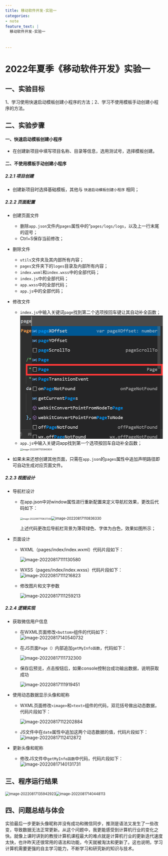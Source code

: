 ```yaml
---
title: 移动软件开发-实验一
categories:
- note
feature_text: |
  移动软件开发-实验一


---
```




<!-- more -->



# 2022年夏季《移动软件开发》实验一



## **一、实验目标**

1、学习使用快速启动模板创建小程序的方法；2、学习不使用模板手动创建小程序的方法。



## 二、实验步骤

#### 一、快速启动模板创建小程序

- 在创建新项目中填写项目名称、目录等信息，选用测试号，选择模板创建。

#### 二、不使用模板手动创建小程序

##### 2.2.1 项目创建

- 创建新项目时选择基础模板，其他与 `快速启动模板创建小程序` 相同；

##### 2.2.2 页面配置

- 创建页面文件
  - 删除`app.json`文件内`pages`属性中的“`pages/logs/logs`，以及上一行末尾的逗号；
  - Ctrl+S保存当前修改；

- 删除文件
  - `utils`文件夹及其内部所有内容；
  - `pages`文件夹下的`loges`目录及内部所有内容；
  - `index.wxml`和`index.wxss`中的全部代码；
  - `index.js`中的全部代码；
  - `app.wxss`中的全部代码；
  - `app.js`中的全部代码；

- 修改文件
  - `index.js`中输入关键词`page`找到第二个选项按回车键让其自动补全函数；
                          ![image-20220817105821356.png"](/assets/pic/image-20220817105821356.png)
  - `app.js`中输入关键词app找到第一个选项按回车自动补全函数；
                               <img src="C:\Users\PHY\AppData\Roaming\Typora\typora-user-images\image-20220817105940804.png" alt="image-20220817105940804" style="zoom:50%;" />

- 如果未来还想创建其他页面，只需在`app.json`的`pages`属性中追加声明路径即可自动生成对应页面文件。

##### 2.2.3 视图设计

- 导航栏设计

  - 在app.json中对window属性进行重新配置来定义导航栏效果，更改后代码如下：

    <img src="C:\Users\PHY\AppData\Roaming\Typora\typora-user-images\image-20220817110637344.png" alt="image-20220817110637344" style="zoom:50%;" /><img src="C:\Users\PHY\AppData\Roaming\Typora\typora-user-images\image-20220817110836330.png" alt="image-20220817110836330" style="zoom: 80%;" />

    上述代码更改后导航栏背景为薄荷绿色、字体为白色，效果如图所示；

- 页面设计

  - WXML（pages/index/index.wxml）代码片段如下：

    ![image-20220817111130580](C:\Users\PHY\AppData\Roaming\Typora\typora-user-images\image-20220817111130580.png)

  - WXSS（pages/index/index.wxss）代码片段如下：
    ![image-20220817111216823](C:\Users\PHY\AppData\Roaming\Typora\typora-user-images\image-20220817111216823.png)

  - 修改图片和文字参数

    ![image-20220817111259213](C:\Users\PHY\AppData\Roaming\Typora\typora-user-images\image-20220817111259213.png)

##### 2.2.4 逻辑实现

- 获取微信用户信息

  - 在WXML页面修改`<buttom>`组件的代码如下：![image-20220817140540732](C:\Users\PHY\AppData\Roaming\Typora\typora-user-images\image-20220817140540732.png)

  - 在JS页面`Page（）`内部追加`getMyInfo函数`，代码如下：

    ![image-20220817111732300](C:\Users\PHY\AppData\Roaming\Typora\typora-user-images\image-20220817111732300.png)

  - 保存后预览，点击按钮后，如果console控制台成功输出数据，说明获取成功

    ![image-20220817111919451](C:\Users\PHY\AppData\Roaming\Typora\typora-user-images\image-20220817111919451.png)

- 使用动态数据显示头像和昵称

  - WXML页面修改`<image>`和`<text>`组件的代码，双花括号做出动态数据，代码片段如下：

    ![image-20220817112202884](C:\Users\PHY\AppData\Roaming\Typora\typora-user-images\image-20220817112202884.png)

  - JS文件中在`date`属性中追加这两个动态数据的值，代码片段如下：
    ![image-20220817112412872](C:\Users\PHY\AppData\Roaming\Typora\typora-user-images\image-20220817112412872.png)

- 更新头像和昵称

  - 修改JS文件中`getMyInfo函数`中代码，代码片段如下：![image-20220817140131731](C:\Users\PHY\AppData\Roaming\Typora\typora-user-images\image-20220817140131731.png)

## 三、程序运行结果

<img src="C:\Users\PHY\AppData\Roaming\Typora\typora-user-images\image-20220817140002394.png" alt="image-20220817135942923" style="zoom:80%;" /><img src="C:\Users\PHY\AppData\Roaming\Typora\typora-user-images\image-20220817140448113.png" alt="image-20220817140448113" style="zoom:80%;" />



## 四、问题总结与体会

实验最后一步更新头像昵称并没有成功和微信同步，推测是语法又发生了一些改变，导致数据无法正常更新。从这个问题中，我更能感受到计算机行业的变化之快。就像上课时讲到的教授计算机课程最大的难点就是计算机行业的更新迭代速度太快，也许昨天还很常用的语法和功能，今天就被淘汰和更新了。这也说明，学习计算机需要更强的自主学习能力，不断学习和研究新的知识与技术。